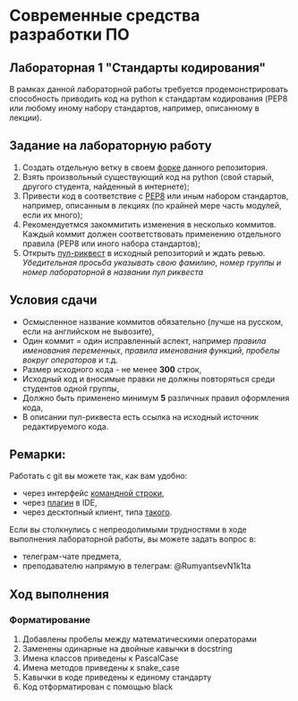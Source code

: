 # Современные средства разработки ПО

## Лабораторная 1 "Стандарты кодирования"
В рамках данной лабораторной работы требуется продемонстрировать способность приводить код на python к стандартам кодирования (PEP8 или любому иному набору стандартов, например, описанному в лекции).

## Задание на лабораторную работу
1. Создать отдельную ветку в своем [форке](https://docs.github.com/en/get-started/quickstart/fork-a-repo) данного репозитория.
2. Взять произвольный существующий код на python (свой старый, другого студента, найденный в интернете);
3. Привести код в соответствие с [PEP8](https://peps.python.org/pep-0008/) или иным набором стандартов, например, описанным в лекциях (по крайней мере часть модулей, если их много);
4. Рекомендуетмся закоммитить изменения в несколько коммитов. Каждый коммит должен соответствовать применению отдельного правила (PEP8 или иного набора стандартов);
5. Открыть [пул-риквест](https://docs.github.com/en/pull-requests/collaborating-with-pull-requests/proposing-changes-to-your-work-with-pull-requests/creating-a-pull-request-from-a-fork) в иcходный репозиторий и ждать ревью.
_Убедительная просьба указывать свою фамилию, номер группы и номер лабораторной в названии пул риквеста_

## Условия сдачи
* Осмысленное название коммитов обязательно (лучше на русском, если на английском не вывозите),
* Один коммит = один исправленный аспект, например *правила именования переменных*, *правила именования функций*, *пробелы вокруг операторов* и т.д.
* Размер исходного кода - не менее __300__ строк,
* Исходный код и вносимые правки не должны повторяться среди студентов одной группы,
* Должно быть применено минимум **5** различных правил оформления кода,
* В описании пул-риквеста есть ссылка на исходный источник редактируемого кода.

## Ремарки:
Работать с git вы можете так, как вам удобно:
* через интерфейс [командной строки](https://git-scm.com/book/en/v2/Getting-Started-Installing-Git),
* через [плагин](https://www.jetbrains.com/help/pycharm/set-up-a-git-repository.html#fetch) в IDE,
* через десктопный клиент, типа [такого](https://desktop.github.com/).

Если вы столкнулись с непреодолимыми трудностями в ходе выполнения лабораторной работы, вы можете задать вопрос в:
* телеграм-чате предмета,
* преподавателю напрямую в телеграм: @RumyantsevN1k1ta


## Ход выполнения

### Форматирование
1. Добавлены пробелы между математическими операторами
2. Заменены одинарные на двойные кавычки в docstring
3. Имена классов приведены к PascalCase
4. Имена методов приведены к snake_case
5. Кавычки в коде приведены к единому стандарту
6. Код отформатирован с помощью black
